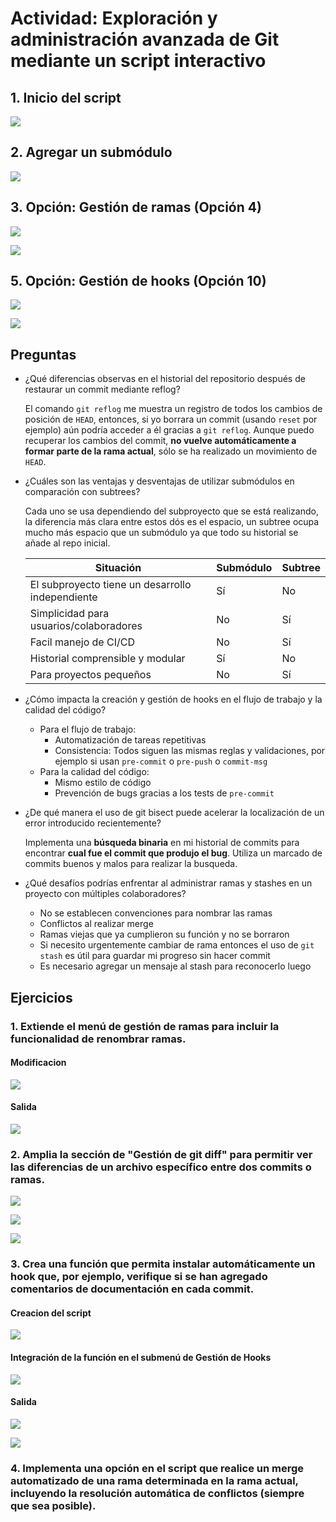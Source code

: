 # Actividad: Exploración y administración avanzada de Git mediante un script interactivo

## 1. Inicio del script

![](Attachments/Pasted%20image%2020250422232031.png)

## 2. Agregar un submódulo

![](Attachments/Pasted%20image%2020250422233515.png)

## 3. Opción: Gestión de ramas (Opción 4)

![](Attachments/Pasted%20image%2020250422234858.png)

![](Attachments/Pasted%20image%2020250422235541.png)

## 5. Opción: Gestión de hooks (Opción 10)

![](Attachments/Pasted%20image%2020250423000031.png)

![](Attachments/Pasted%20image%2020250423000050.png)

## Preguntas

- ¿Qué diferencias observas en el historial del repositorio después de restaurar un commit mediante reflog?

	El comando `git reflog` me muestra un registro de todos los cambios de posición de `HEAD`, entonces, si yo borrara un commit (usando `reset` por ejemplo) aún podría acceder a él gracias a `git reflog`. Aunque puedo recuperar los cambios del commit, **no vuelve automáticamente a formar parte de la rama actual**, sólo se ha realizado un movimiento de `HEAD`.

- ¿Cuáles son las ventajas y desventajas de utilizar submódulos en comparación con subtrees?

	Cada uno se usa dependiendo del subproyecto que se está realizando, la diferencia más clara entre estos dós es el espacio, un subtree ocupa mucho más espacio que un submódulo ya que todo su historial se añade al repo inicial.

	| Situación                | Submódulo |      Subtree         |
	|----------------------------------------------------------|-----------|-----------|
	| El subproyecto tiene un desarrollo independiente        | Sí    |  No |
	| Simplicidad para usuarios/colaboradores        | No     |  Sí             |
	| Facil manejo de CI/CD                                           |  No |  Sí    |
	| Historial comprensible y modular          | Sí         | No              |
	| Para proyectos pequeños           | No        |  Sí         |

- ¿Cómo impacta la creación y gestión de hooks en el flujo de trabajo y la calidad del código?

	 - Para el flujo de trabajo:
		 - Automatización de tareas repetitivas
		 - Consistencia: Todos siguen las mismas reglas y validaciones, por ejemplo si usan `pre-commit` o `pre-push` o `commit-msg`
	- Para la calidad del código:
		- Mismo estilo de código
		- Prevención de bugs gracias a los tests de `pre-commit`

- ¿De qué manera el uso de git bisect puede acelerar la localización de un error introducido recientemente?

	Implementa una **búsqueda binaria** en mi historial de commits para encontrar **cual fue el commit que produjo el bug**. Utiliza un marcado de commits buenos y malos para realizar la busqueda.

- ¿Qué desafíos podrías enfrentar al administrar ramas y stashes en un proyecto con múltiples colaboradores?

	- No se establecen convenciones para nombrar las ramas
	- Conflictos al realizar merge
	- Ramas viejas que ya cumplieron su función y no se borraron 
	- Si necesito urgentemente cambiar de rama entonces el uso de `git stash` es útil para guardar mi progreso sin hacer commit
	- Es necesario agregar un mensaje al stash para reconocerlo luego

## Ejercicios

### 1. Extiende el menú de gestión de ramas para incluir la funcionalidad de renombrar ramas.

#### Modificacion

![](Attachments/Pasted%20image%2020250423012056.png)

#### Salida

![](Attachments/Pasted%20image%2020250423012225.png)

### 2. Amplia la sección de "Gestión de git diff" para permitir ver las diferencias de un archivo específico entre dos commits o ramas.

![](Attachments/Pasted%20image%2020250423020425.png)

![](Attachments/Pasted%20image%2020250423020842.png)

![](Attachments/Pasted%20image%2020250423020901.png)

### 3. Crea una función que permita instalar automáticamente un hook que, por ejemplo, verifique si se han agregado comentarios de documentación en cada commit.

#### Creacion del script

![](Attachments/Pasted%20image%2020250423021514.png)

#### Integración de la función en el submenú de Gestión de Hooks

![](Attachments/Pasted%20image%2020250423025044.png)

#### Salida

![](Attachments/Pasted%20image%2020250423025932.png)

![](Attachments/Pasted%20image%2020250423030049.png)

### 4. Implementa una opción en el script que realice un merge automatizado de una rama determinada en la rama actual, incluyendo la resolución automática de conflictos (siempre que sea posible).




